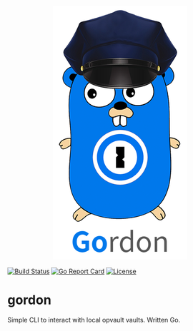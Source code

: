 <p align="center">
<img src="assets/logo.png" alt="gordon" title="gordon" />
</p>

[![Build Status](https://travis-ci.org/codejanovic/go-1password.svg?branch=develop)](https://travis-ci.org/codejanovic/gordon)
[![Go Report Card](https://goreportcard.com/badge/codejanovic/go-1password)](http://goreportcard.com/report/codejanovic/gordon)
[![License](https://img.shields.io/badge/license-MIT-blue.svg)](https://github.com/containous/traefik/blob/master/LICENSE.md)
# gordon
Simple CLI to interact with local opvault vaults. Written Go.

